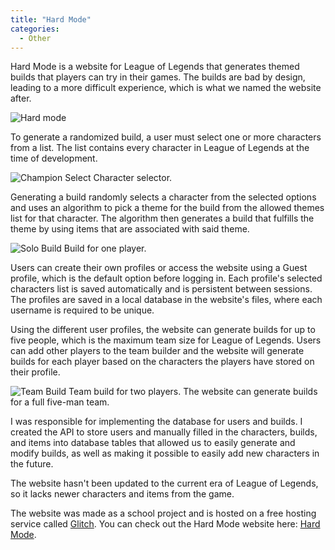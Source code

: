 ```yaml
---
title: "Hard Mode"
categories:
  - Other
---
```


Hard Mode is a website for League of Legends that generates themed builds that players can try in their games. The builds are bad by design, leading to a more difficult experience, which is what we named the website after.

![Hard mode]({{site.url}}{{site.baseurl}}/assets/images/hard-mode.png)

To generate a randomized build, a user must select one or more characters from a list. The list contains every character in League of Legends at the time of development.

![Champion Select]({{site.url}}{{site.baseurl}}/assets/images/champ-list.png)
Character selector.

Generating a build randomly selects a character from the selected options and uses an algorithm to pick a theme for the build from the allowed themes list for that character. The algorithm then generates a build that fulfills the theme by using items that are associated with said theme.

![Solo Build]({{site.url}}{{site.baseurl}}/assets/images/solo-queue.png)
Build for one player.

Users can create their own profiles or access the website using a Guest profile, which is the default option before logging in. Each profile's selected characters list is saved automatically and is persistent between sessions. The profiles are saved in a local database in the website's files, where each username is required to be unique.

Using the different user profiles, the website can generate builds for up to five people, which is the maximum team size for League of Legends. Users can add other players to the team builder and the website will generate builds for each player based on the characters the players have stored on their profile.

![Team Build]({{site.url}}{{site.baseurl}}/assets/images/five-man.png)
Team build for two players. The website can generate builds for a full five-man team.

I was responsible for implementing the database for users and builds. I created the API to store users and manually filled in the characters, builds, and items into database tables that allowed us to easily generate and modify builds, as well as making it possible to easily add new characters in the future.

The website hasn't been updated to the current era of League of Legends, so it lacks newer characters and items from the game.

The website was made as a school project and is hosted on a free hosting service called [Glitch][glitch]. You can check out the Hard Mode website here: [Hard Mode][website].

[glitch]: https://glitch.com/
[website]: https://hardmodeproject.glitch.me/
